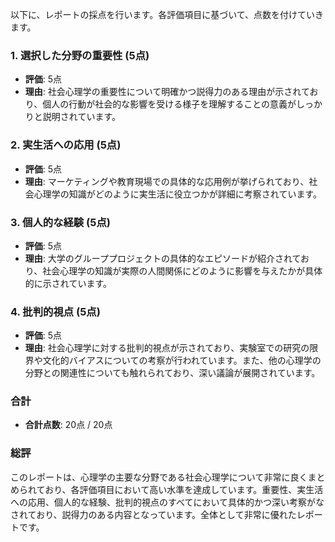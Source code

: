 以下に、レポートの採点を行います。各評価項目に基づいて、点数を付けていきます。

### 1. 選択した分野の重要性 (5点)
- **評価**: 5点
- **理由**: 社会心理学の重要性について明確かつ説得力のある理由が示されており、個人の行動が社会的な影響を受ける様子を理解することの意義がしっかりと説明されています。

### 2. 実生活への応用 (5点)
- **評価**: 5点
- **理由**: マーケティングや教育現場での具体的な応用例が挙げられており、社会心理学の知識がどのように実生活に役立つかが詳細に考察されています。

### 3. 個人的な経験 (5点)
- **評価**: 5点
- **理由**: 大学のグループプロジェクトの具体的なエピソードが紹介されており、社会心理学の知識が実際の人間関係にどのように影響を与えたかが具体的に示されています。

### 4. 批判的視点 (5点)
- **評価**: 5点
- **理由**: 社会心理学に対する批判的視点が示されており、実験室での研究の限界や文化的バイアスについての考察が行われています。また、他の心理学の分野との関連性についても触れられており、深い議論が展開されています。

### 合計
- **合計点数**: 20点 / 20点

### 総評
このレポートは、心理学の主要な分野である社会心理学について非常に良くまとめられており、各評価項目において高い水準を達成しています。重要性、実生活への応用、個人的な経験、批判的視点のすべてにおいて具体的かつ深い考察がなされており、説得力のある内容となっています。全体として非常に優れたレポートです。